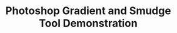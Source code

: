---
ee_id: '177'
site: '1'
type: '2'
url: 2007-016-photoshop-gradient-and-smudge-tool-demonstration
title: 'Photoshop Gradient and Smudge Tool Demonstration '
year: '2007'
display_year: '2007'
medium: Inkjet on laminate.
dims: 43 x 43 inches
pitch:
ps:
live_url:
related:
youtube:
related_code:
imgs: photoshop-smudge-2007-016-digital-database-ih.jpg
subheading:
download:
add_credit:
add_credits:
commission:
layout: things-i-made
---